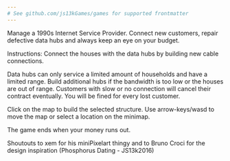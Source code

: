 ```yaml
---
# See github.com/js13kGames/games for supported frontmatter
---
```

Manage a 1990s Internet Service Provider. Connect new customers, repair defective data hubs and always keep an eye on your budget.

Instructions:
Connect the houses with the data hubs by building new cable connections.

Data hubs can only service a limited amount of households and have a limited range. Build additional hubs if the bandwidth is too low or the houses are out of range. Customers with slow or no connection will cancel their contract eventually. You will be fined for every lost customer.

Click on the map to build the selected structure. Use arrow-keys/wasd to move the map or select a location on the minimap.

The game ends when your money runs out.


Shoutouts to xem for his miniPixelart thingy and to Bruno Croci for the design inspiration (Phosphorus Dating  - JS13k2016)